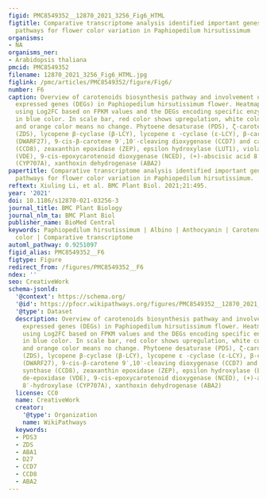 ```yaml
---
figid: PMC8549352__12870_2021_3256_Fig6_HTML
figtitle: Comparative transcriptome analysis identified important genes and regulatory
  pathways for flower color variation in Paphiopedilum hirsutissimum
organisms:
- NA
organisms_ner:
- Arabidopsis thaliana
pmcid: PMC8549352
filename: 12870_2021_3256_Fig6_HTML.jpg
figlink: /pmc/articles/PMC8549352/figure/Fig6/
number: F6
caption: Overview of carotenoids biosynthesis pathway and involvement of differentially
  expressed genes (DEGs) in Paphiopedilum hirsutissimum flower. Heatmaps were generated
  using Log2FC based on FPKM values and the DEGs encoding specific enzymes are denoted
  in blue color. In scale bar, red color shows upregulation, white color shows downregulation,
  and orange color means no change. Phytoene desaturase (PDS), ζ-carotene desaturase
  (ZDS), lycopene β-cyclase (β-LCY), lycopene ε -cyclase (ε-LCY), β-carotene isomerase
  (DWARF27), 9-cis-β-carotene 9′,10′-cleaving dioxygenase (CCD7) and carlactone synthase
  (CCD8), zeaxanthin epoxidase (ZEP), epsilon hydroxylase (LUT1), violaxanthin de-epoxidase
  (VDE), 9-cis-epoxycarotenoid dioxygenase (NCED), (+)-abscisic acid 8′-hydroxylase
  (CYP707A), xanthoxin dehydrogenase (ABA2)
papertitle: Comparative transcriptome analysis identified important genes and regulatory
  pathways for flower color variation in Paphiopedilum hirsutissimum.
reftext: Xiuling Li, et al. BMC Plant Biol. 2021;21:495.
year: '2021'
doi: 10.1186/s12870-021-03256-3
journal_title: BMC Plant Biology
journal_nlm_ta: BMC Plant Biol
publisher_name: BioMed Central
keywords: Paphiopedilum hirsutissimum | Albino | Anthocyanin | Carotenoids | Flower
  color | Comparative transcriptome
automl_pathway: 0.9251097
figid_alias: PMC8549352__F6
figtype: Figure
redirect_from: /figures/PMC8549352__F6
ndex: ''
seo: CreativeWork
schema-jsonld:
  '@context': https://schema.org/
  '@id': https://pfocr.wikipathways.org/figures/PMC8549352__12870_2021_3256_Fig6_HTML.html
  '@type': Dataset
  description: Overview of carotenoids biosynthesis pathway and involvement of differentially
    expressed genes (DEGs) in Paphiopedilum hirsutissimum flower. Heatmaps were generated
    using Log2FC based on FPKM values and the DEGs encoding specific enzymes are denoted
    in blue color. In scale bar, red color shows upregulation, white color shows downregulation,
    and orange color means no change. Phytoene desaturase (PDS), ζ-carotene desaturase
    (ZDS), lycopene β-cyclase (β-LCY), lycopene ε -cyclase (ε-LCY), β-carotene isomerase
    (DWARF27), 9-cis-β-carotene 9′,10′-cleaving dioxygenase (CCD7) and carlactone
    synthase (CCD8), zeaxanthin epoxidase (ZEP), epsilon hydroxylase (LUT1), violaxanthin
    de-epoxidase (VDE), 9-cis-epoxycarotenoid dioxygenase (NCED), (+)-abscisic acid
    8′-hydroxylase (CYP707A), xanthoxin dehydrogenase (ABA2)
  license: CC0
  name: CreativeWork
  creator:
    '@type': Organization
    name: WikiPathways
  keywords:
  - PDS3
  - ZDS
  - ABA1
  - D27
  - CCD7
  - CCD8
  - ABA2
---
```

